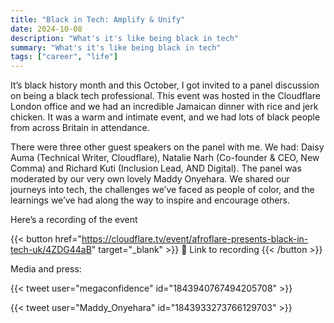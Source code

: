```yaml
---
title: "Black in Tech: Amplify & Unify"
date: 2024-10-08
description: "What's it's like being black in tech"
summary: "What's it's like being black in tech"
tags: ["career", "life"]
---
```


It’s black history month and this October, I got invited to a panel discussion on being a black tech professional. This event was hosted in the Cloudflare London office and we had an incredible Jamaican dinner with rice and jerk chicken. It was a warm and intimate event, and we had lots of black people from across Britain in attendance.

There were three other guest speakers on the panel with me. We had: Daisy Auma (Technical Writer, Cloudflare), Natalie Narh (Co-founder & CEO, New Comma) and Richard Kuti (Inclusion Lead, AND Digital). The panel was moderated by our very own lovely Maddy Onyehara. We shared our journeys into tech, the challenges we’ve faced as people of color, and the learnings we’ve had along the way to inspire and encourage others.

Here’s a recording of the event

{{< button href="https://cloudflare.tv/event/afroflare-presents-black-in-tech-uk/4ZDG44aB" target="_blank" >}}
🔗 Link to recording
{{< /button >}}

Media and press:

{{< tweet user="megaconfidence" id="1843940767494205708" >}}

{{< tweet user="Maddy_Onyehara" id="1843933273766129703" >}}
